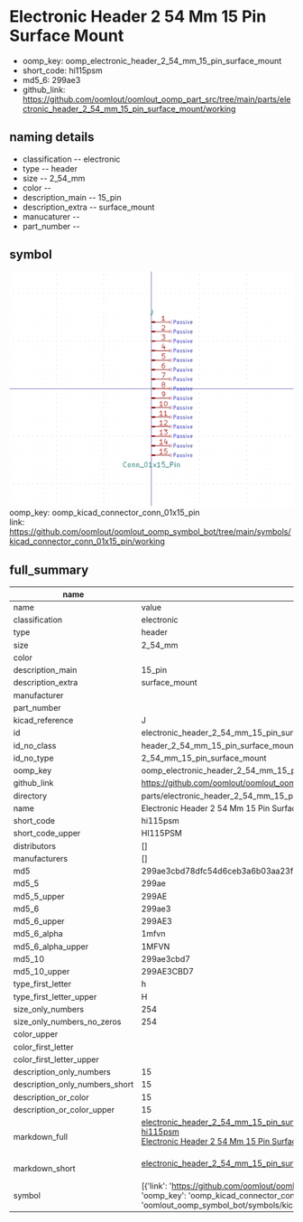 # Electronic Header 2 54 Mm 15 Pin Surface Mount

  
* oomp_key: oomp_electronic_header_2_54_mm_15_pin_surface_mount 
* short_code: hi115psm
* md5_6: 299ae3  
* github_link: https://github.com/oomlout/oomlout_oomp_part_src/tree/main/parts/electronic_header_2_54_mm_15_pin_surface_mount/working  
## naming details
* classification -- electronic
* type -- header
* size -- 2_54_mm
* color -- 
* description_main -- 15_pin
* description_extra -- surface_mount
* manucaturer -- 
* part_number -- 



## symbol

![](symbol/0/working/working_600.png)  
oomp_key: oomp_kicad_connector_conn_01x15_pin  
link: https://github.com/oomlout/oomlout_oomp_symbol_bot/tree/main/symbols/kicad_connector_conn_01x15_pin/working  


## full_summary
| name | value | 
| --- | --- | 
| name | value | 
| classification | electronic | 
| type | header | 
| size | 2_54_mm | 
| color |  | 
| description_main | 15_pin | 
| description_extra | surface_mount | 
| manufacturer |  | 
| part_number |  | 
| kicad_reference | J | 
| id | electronic_header_2_54_mm_15_pin_surface_mount | 
| id_no_class | header_2_54_mm_15_pin_surface_mount | 
| id_no_type | 2_54_mm_15_pin_surface_mount | 
| oomp_key | oomp_electronic_header_2_54_mm_15_pin_surface_mount | 
| github_link | https://github.com/oomlout/oomlout_oomp_part_src/tree/main/parts/electronic_header_2_54_mm_15_pin_surface_mount/working | 
| directory | parts/electronic_header_2_54_mm_15_pin_surface_mount | 
| name | Electronic Header 2 54 Mm 15 Pin Surface Mount | 
| short_code | hi115psm | 
| short_code_upper | HI115PSM | 
| distributors | [] | 
| manufacturers | [] | 
| md5 | 299ae3cbd78dfc54d6ceb3a6b03aa23f | 
| md5_5 | 299ae | 
| md5_5_upper | 299AE | 
| md5_6 | 299ae3 | 
| md5_6_upper | 299AE3 | 
| md5_6_alpha | 1mfvn | 
| md5_6_alpha_upper | 1MFVN | 
| md5_10 | 299ae3cbd7 | 
| md5_10_upper | 299AE3CBD7 | 
| type_first_letter | h | 
| type_first_letter_upper | H | 
| size_only_numbers | 254 | 
| size_only_numbers_no_zeros | 254 | 
| color_upper |  | 
| color_first_letter |  | 
| color_first_letter_upper |  | 
| description_only_numbers | 15 | 
| description_only_numbers_short | 15 | 
| description_or_color | 15 | 
| description_or_color_upper | 15 | 
| markdown_full | [electronic_header_2_54_mm_15_pin_surface_mount](https://github.com/oomlout/oomlout_oomp_part_src/tree/main/parts/electronic_header_2_54_mm_15_pin_surface_mount/working)<br>[hi115psm](https://github.com/oomlout/oomlout_oomp_part_src/tree/main/parts/electronic_header_2_54_mm_15_pin_surface_mount/working)<br>[Electronic Header 2 54 Mm 15 Pin Surface Mount](https://github.com/oomlout/oomlout_oomp_part_src/tree/main/parts/electronic_header_2_54_mm_15_pin_surface_mount/working)<br><br> | 
| markdown_short | [electronic_header_2_54_mm_15_pin_surface_mount](https://github.com/oomlout/oomlout_oomp_part_src/tree/main/parts/electronic_header_2_54_mm_15_pin_surface_mount/working)<br><br> | 
| symbol | [{'link': 'https://github.com/oomlout/oomlout_oomp_symbol_bot/tree/main/symbols/kicad_connector_conn_01x15_pin', 'oomp_key': 'oomp_kicad_connector_conn_01x15_pin', 'directory': 'oomlout_oomp_symbol_bot/symbols/kicad_connector_conn_01x15_pin//working/working.kicad_sym'}] | 
